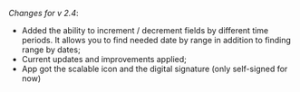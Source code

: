 _Changes for v 2.4_:
- Added the ability to increment / decrement fields by different time periods. It allows you to find needed date by range in addition to finding range by dates;
- Current updates and improvements applied;
- App got the scalable icon and the digital signature (only self-signed for now)
